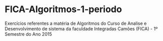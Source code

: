 # FICA-Algoritmos-1-periodo
Exercícios referentes a matéria de Algoritmos do Curso de Analise e Desenvolvimento de sistema da faculdade Integradas Camões (FICA) - 1º Semestre do Ano 2015
